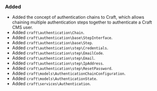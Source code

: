 ### Added
- Added the concept of authentication chains to Craft, which allows chaining multiple authentication steps together to authenticate a Craft CMS user.
- Added `craft\authentication\Chain`.
- Added `craft\authentication\base\StepInterface`.
- Added `craft\authentication\base\Step`.
- Added `craft\authentication\step\Credentials`.
- Added `craft\authentication\step\EmailCode`.
- Added `craft\authentication\step\Email`.
- Added `craft\authentication\step\IpAddress`.
- Added `craft\authentication\step\ResetPassword`.
- Added `craft\models\AuthenticationChainConfiguration`.
- Added `craft\models\AuthenticationState`.
- Added `craft\services\Authentication`.
